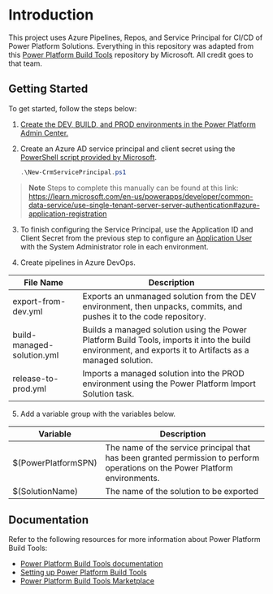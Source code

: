 # Introduction 
This project uses Azure Pipelines, Repos, and Service Principal for CI/CD of Power Platform Solutions. Everything in this repository was adapted from this [Power Platform Build Tools](https://github.com/microsoft/PowerApps-Samples/tree/master/build-tools) repository by Microsoft. All credit goes to that team.

<!---
Download the Visio package by [sandroasp](https://github.com/sandroasp/Microsoft-Integration-and-Azure-Stencils-Pack-for-Visio).
Diagram in progress.
-->
 
## Getting Started 
To get started, follow the steps below: 

1. [Create the DEV, BUILD, and PROD environments in the Power Platform Admin Center.](https://learn.microsoft.com/en-us/power-platform/admin/create-environment#create-an-environment-in-the-power-platform-admin-center)
2. Create an Azure AD service principal and client secret using the [PowerShell script provided by Microsoft](https://pabuildtools.blob.core.windows.net/spn-docs-4133a3fe/New-CrmServicePrincipal.ps1).

    ```powershell
    .\New-CrmServicePrincipal.ps1
    ```
    
> **Note**
> Steps to complete this manually can be found at this link: https://learn.microsoft.com/en-us/powerapps/developer/common-data-service/use-single-tenant-server-server-authentication#azure-application-registration

3. To finish configuring the Service Principal, use the Application ID and Client Secret from the previous step to configure an [Application User](https://learn.microsoft.com/en-us/powerapps/developer/common-data-service/use-single-tenant-server-server-authentication#application-user-creation) with the System Administrator role in each environment.

4. Create pipelines in Azure DevOps.

| File Name                  | Description                                                                                                                         |
| -------------------------- | ----------------------------------------------------------------------------------------------------------------------------------- |
| export-from-dev.yml        | Exports an unmanaged solution from the DEV environment, then unpacks, commits, and pushes it to the code repository.               |
| build-managed-solution.yml | Builds a managed solution using the Power Platform Build Tools, imports it into the build environment, and exports it to Artifacts as a managed solution. |
| release-to-prod.yml        | Imports a managed solution into the PROD environment using the Power Platform Import Solution task.                                 |
   
5. Add a variable group with the variables below.

| Variable            | Description                                                                                                                                                                                                               |
| ------------------- | ------------------------------------------------------------------------------------------------------------------------------------------------------------------------------------------------------------------------- |
| $(PowerPlatformSPN) | The name of the service principal that has been granted permission to perform operations on the Power Platform environments. |
| $(SolutionName)     | The name of the solution to be exported |

## Documentation 
Refer to the following resources for more information about Power Platform Build Tools:

- [Power Platform Build Tools documentation](https://learn.microsoft.com/en-us/power-platform/alm/devops-build-tools#get-microsoft-power-platform-build-tools)
- [Setting up Power Platform Build Tools](https://learn.microsoft.com/en-us/power-platform/alm/devops-build-tools)
- [Power Platform Build Tools Marketplace](https://marketplace.visualstudio.com/items?itemName=microsoft-IsvExpTools.PowerPlatform-BuildTools)
